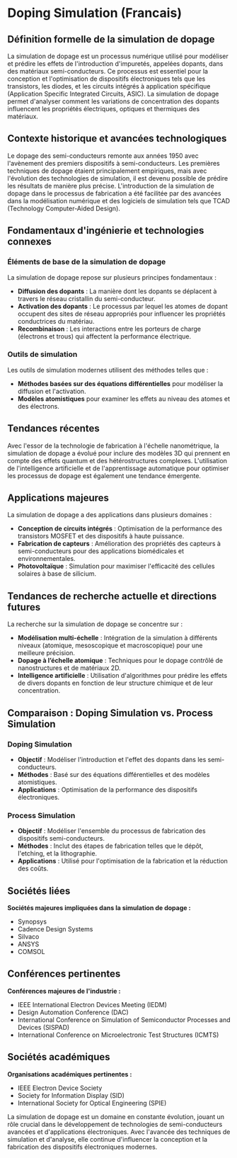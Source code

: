 # Doping Simulation (Francais)

## Définition formelle de la simulation de dopage

La simulation de dopage est un processus numérique utilisé pour modéliser et prédire les effets de l'introduction d'impuretés, appelées dopants, dans des matériaux semi-conducteurs. Ce processus est essentiel pour la conception et l'optimisation de dispositifs électroniques tels que les transistors, les diodes, et les circuits intégrés à application spécifique (Application Specific Integrated Circuits, ASIC). La simulation de dopage permet d'analyser comment les variations de concentration des dopants influencent les propriétés électriques, optiques et thermiques des matériaux.

## Contexte historique et avancées technologiques

Le dopage des semi-conducteurs remonte aux années 1950 avec l'avènement des premiers dispositifs à semi-conducteurs. Les premières techniques de dopage étaient principalement empiriques, mais avec l'évolution des technologies de simulation, il est devenu possible de prédire les résultats de manière plus précise. L'introduction de la simulation de dopage dans le processus de fabrication a été facilitée par des avancées dans la modélisation numérique et des logiciels de simulation tels que TCAD (Technology Computer-Aided Design).

## Fondamentaux d'ingénierie et technologies connexes

### Éléments de base de la simulation de dopage

La simulation de dopage repose sur plusieurs principes fondamentaux :

- **Diffusion des dopants** : La manière dont les dopants se déplacent à travers le réseau cristallin du semi-conducteur.
- **Activation des dopants** : Le processus par lequel les atomes de dopant occupent des sites de réseau appropriés pour influencer les propriétés conductrices du matériau.
- **Recombinaison** : Les interactions entre les porteurs de charge (électrons et trous) qui affectent la performance électrique.

### Outils de simulation

Les outils de simulation modernes utilisent des méthodes telles que :

- **Méthodes basées sur des équations différentielles** pour modéliser la diffusion et l'activation.
- **Modèles atomistiques** pour examiner les effets au niveau des atomes et des électrons.

## Tendances récentes

Avec l'essor de la technologie de fabrication à l'échelle nanométrique, la simulation de dopage a évolué pour inclure des modèles 3D qui prennent en compte des effets quantum et des hétérostructures complexes. L'utilisation de l'intelligence artificielle et de l'apprentissage automatique pour optimiser les processus de dopage est également une tendance émergente.

## Applications majeures

La simulation de dopage a des applications dans plusieurs domaines :

- **Conception de circuits intégrés** : Optimisation de la performance des transistors MOSFET et des dispositifs à haute puissance.
- **Fabrication de capteurs** : Amélioration des propriétés des capteurs à semi-conducteurs pour des applications biomédicales et environnementales.
- **Photovoltaïque** : Simulation pour maximiser l'efficacité des cellules solaires à base de silicium.

## Tendances de recherche actuelle et directions futures

La recherche sur la simulation de dopage se concentre sur :

- **Modélisation multi-échelle** : Intégration de la simulation à différents niveaux (atomique, mesoscopique et macroscopique) pour une meilleure précision.
- **Dopage à l’échelle atomique** : Techniques pour le dopage contrôlé de nanostructures et de matériaux 2D.
- **Intelligence artificielle** : Utilisation d'algorithmes pour prédire les effets de divers dopants en fonction de leur structure chimique et de leur concentration.

## Comparaison : Doping Simulation vs. Process Simulation

### Doping Simulation

- **Objectif** : Modéliser l'introduction et l'effet des dopants dans les semi-conducteurs.
- **Méthodes** : Basé sur des équations différentielles et des modèles atomistiques.
- **Applications** : Optimisation de la performance des dispositifs électroniques.

### Process Simulation

- **Objectif** : Modéliser l'ensemble du processus de fabrication des dispositifs semi-conducteurs.
- **Méthodes** : Inclut des étapes de fabrication telles que le dépôt, l'etching, et la lithographie.
- **Applications** : Utilisé pour l'optimisation de la fabrication et la réduction des coûts.

## Sociétés liées

**Sociétés majeures impliquées dans la simulation de dopage :**

- Synopsys
- Cadence Design Systems
- Silvaco
- ANSYS
- COMSOL

## Conférences pertinentes

**Conférences majeures de l'industrie :**

- IEEE International Electron Devices Meeting (IEDM)
- Design Automation Conference (DAC)
- International Conference on Simulation of Semiconductor Processes and Devices (SISPAD)
- International Conference on Microelectronic Test Structures (ICMTS)

## Sociétés académiques

**Organisations académiques pertinentes :**

- IEEE Electron Device Society
- Society for Information Display (SID)
- International Society for Optical Engineering (SPIE)

La simulation de dopage est un domaine en constante évolution, jouant un rôle crucial dans le développement de technologies de semi-conducteurs avancées et d'applications électroniques. Avec l'avancée des techniques de simulation et d'analyse, elle continue d'influencer la conception et la fabrication des dispositifs électroniques modernes.
